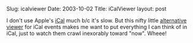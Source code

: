 Slug: icalviewer
Date: 2003-10-02
Title: iCalViewer
layout: post

I don&#39;t use Apple&#39;s <a href="http://www.apple.com/ical/">iCal</a> much b/c it&#39;s slow. But this nifty little <a href="http://homepage.mac.com/kgg/icv.html">alternative viewer</a> for iCal events makes me want to put everything I can think of in iCal, just to watch them crawl inexorably toward &quot;now&quot;. Wheee!

<div align="center"></div>
